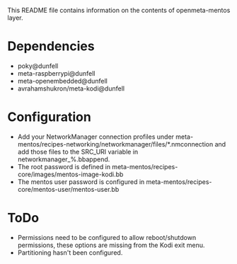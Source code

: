 This README file contains information on the contents of openmeta-mentos layer.


Dependencies
============
  * poky@dunfell
  * meta-raspberrypi@dunfell
  * meta-openembedded@dunfell
  * avrahamshukron/meta-kodi@dunfell

Configuration
============
 * Add your NetworkManager connection profiles under meta-mentos/recipes-networking/networkmanager/files/*.nmconnection and add those files to the SRC_URI variable in networkmanager_%.bbappend.
 * The root password is defined in meta-mentos/recipes-core/images/mentos-image-kodi.bb
 * The mentos user password is configured in meta-mentos/recipes-core/mentos-user/mentos-user.bb

ToDo
============
 * Permissions need to be configured to allow reboot/shutdown permissions, these options are missing from the Kodi exit menu.
 * Partitioning hasn't been configured.